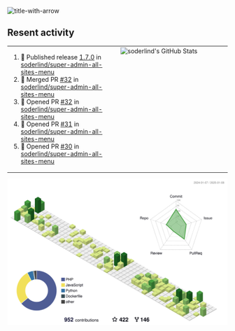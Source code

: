 
![title-with-arrow](https://github.com/soderlind/soderlind/assets/1649452/0f685042-97c3-46ba-b290-804d07f05370)



## Resent activity

<table width="100%" border="0"><tr><td width="49%">

<!--START_SECTION:activity-->
1. 🚀 Published release [1.7.0](https://github.com/soderlind/super-admin-all-sites-menu/releases/tag/1.7.0) in [soderlind/super-admin-all-sites-menu](https://github.com/soderlind/super-admin-all-sites-menu)
2. 🎉 Merged PR [#32](https://github.com/soderlind/super-admin-all-sites-menu/pull/32) in [soderlind/super-admin-all-sites-menu](https://github.com/soderlind/super-admin-all-sites-menu)
3. 💪 Opened PR [#32](https://github.com/soderlind/super-admin-all-sites-menu/pull/32) in [soderlind/super-admin-all-sites-menu](https://github.com/soderlind/super-admin-all-sites-menu)
4. 💪 Opened PR [#31](https://github.com/soderlind/super-admin-all-sites-menu/pull/31) in [soderlind/super-admin-all-sites-menu](https://github.com/soderlind/super-admin-all-sites-menu)
5. 💪 Opened PR [#30](https://github.com/soderlind/super-admin-all-sites-menu/pull/30) in [soderlind/super-admin-all-sites-menu](https://github.com/soderlind/super-admin-all-sites-menu)
<!--END_SECTION:activity-->
  </td>
<td width="49%" valign="top">
     <img  alt="soderlind's GitHub Stats" src="https://awesome-github-stats.azurewebsites.net/user-stats/soderlind?cardType=octocat&theme=github&preferLogin=false&Title=FFFFFF&Border=FFFFFF" />
</td></tr></table>


![](./profile-3d-contrib/profile-green-animate.svg)


